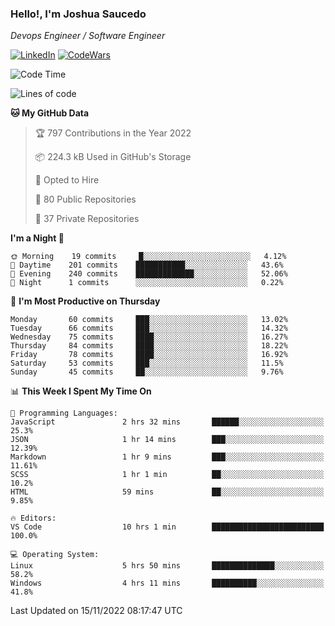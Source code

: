 ### Hello!, I'm Joshua Saucedo
*Devops Engineer / Software Engineer*  

[![LinkedIn](https://img.shields.io/badge/LinkedIn-0073b1?logo=linkedin&style=flat-square&logoColor=white)](https://www.linkedin.com/in/joshua-nathanael-saucedo-uriarte-bb0336169/)
[![CodeWars](https://www.codewars.com/users/joshuansu0897/badges/micro)](https://www.codewars.com/users/joshuansu0897)

<!--START_SECTION:waka-->
![Code Time](http://img.shields.io/badge/Code%20Time-272%20hrs%2017%20mins-blue)

![Lines of code](https://img.shields.io/badge/From%20Hello%20World%20I%27ve%20Written-2%20Million%20lines%20of%20code-blue)

**🐱 My GitHub Data** 

> 🏆 797 Contributions in the Year 2022
 > 
> 📦 224.3 kB Used in GitHub's Storage 
 > 
> 💼 Opted to Hire
 > 
> 📜 80 Public Repositories 
 > 
> 🔑 37 Private Repositories  
 > 
**I'm a Night 🦉** 

```text
🌞 Morning    19 commits     █░░░░░░░░░░░░░░░░░░░░░░░░   4.12% 
🌆 Daytime    201 commits    ███████████░░░░░░░░░░░░░░   43.6% 
🌃 Evening    240 commits    █████████████░░░░░░░░░░░░   52.06% 
🌙 Night      1 commits      ░░░░░░░░░░░░░░░░░░░░░░░░░   0.22%

```
📅 **I'm Most Productive on Thursday** 

```text
Monday       60 commits     ███░░░░░░░░░░░░░░░░░░░░░░   13.02% 
Tuesday      66 commits     ███░░░░░░░░░░░░░░░░░░░░░░   14.32% 
Wednesday    75 commits     ████░░░░░░░░░░░░░░░░░░░░░   16.27% 
Thursday     84 commits     ████░░░░░░░░░░░░░░░░░░░░░   18.22% 
Friday       78 commits     ████░░░░░░░░░░░░░░░░░░░░░   16.92% 
Saturday     53 commits     ███░░░░░░░░░░░░░░░░░░░░░░   11.5% 
Sunday       45 commits     ██░░░░░░░░░░░░░░░░░░░░░░░   9.76%

```


📊 **This Week I Spent My Time On** 

```text
💬 Programming Languages: 
JavaScript               2 hrs 32 mins       ██████░░░░░░░░░░░░░░░░░░░   25.3% 
JSON                     1 hr 14 mins        ███░░░░░░░░░░░░░░░░░░░░░░   12.39% 
Markdown                 1 hr 9 mins         ███░░░░░░░░░░░░░░░░░░░░░░   11.61% 
SCSS                     1 hr 1 min          ██░░░░░░░░░░░░░░░░░░░░░░░   10.2% 
HTML                     59 mins             ██░░░░░░░░░░░░░░░░░░░░░░░   9.85%

🔥 Editors: 
VS Code                  10 hrs 1 min        █████████████████████████   100.0%

💻 Operating System: 
Linux                    5 hrs 50 mins       ██████████████░░░░░░░░░░░   58.2% 
Windows                  4 hrs 11 mins       ██████████░░░░░░░░░░░░░░░   41.8%

```


 Last Updated on 15/11/2022 08:17:47 UTC
<!--END_SECTION:waka-->
